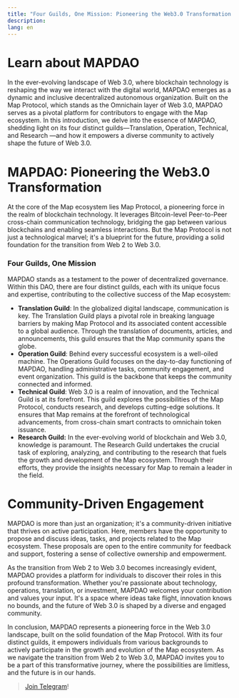 ```yaml
---
title: "Four Guilds, One Mission: Pioneering the Web3.0 Transformation with MAPDAO"
description: 
lang: en
---
```


# Learn about MAPDAO

In the ever-evolving landscape of Web 3.0, where blockchain technology is reshaping the way we interact with the digital world, MAPDAO emerges as a dynamic and inclusive decentralized autonomous organization. Built on the Map Protocol, which stands as the Omnichain layer of Web 3.0, MAPDAO serves as a pivotal platform for contributors to engage with the Map ecosystem. In this introduction, we delve into the essence of MAPDAO, shedding light on its four distinct guilds—Translation, Operation, Technical, and Research —and how it empowers a diverse community to actively shape the future of Web 3.0.

# MAPDAO: Pioneering the Web3.0 Transformation

At the core of the Map ecosystem lies Map Protocol, a pioneering force in the realm of blockchain technology. It leverages Bitcoin-level Peer-to-Peer cross-chain communication technology, bridging the gap between various blockchains and enabling seamless interactions. But the Map Protocol is not just a technological marvel; it's a blueprint for the future, providing a solid foundation for the transition from Web 2 to Web 3.0.

### Four Guilds, One Mission

MAPDAO stands as a testament to the power of decentralized governance. Within this DAO, there are four distinct guilds, each with its unique focus and expertise, contributing to the collective success of the Map ecosystem:

- **Translation Guild**: In the globalized digital landscape, communication is key. The Translation Guild plays a pivotal role in breaking language barriers by making Map Protocol and its associated content accessible to a global audience. Through the translation of documents, articles, and announcements, this guild ensures that the Map community spans the globe.
- **Operation Guild**: Behind every successful ecosystem is a well-oiled machine. The Operations Guild focuses on the day-to-day functioning of MAPDAO, handling administrative tasks, community engagement, and event organization. This guild is the backbone that keeps the community connected and informed.
- **Technical Guild**: Web 3.0 is a realm of innovation, and the Technical Guild is at its forefront. This guild explores the possibilities of the Map Protocol, conducts research, and develops cutting-edge solutions. It ensures that Map remains at the forefront of technological advancements, from cross-chain smart contracts to omnichain token issuance.
- **Research Guild:** In the ever-evolving world of blockchain and Web 3.0, knowledge is paramount. The Research Guild undertakes the crucial task of exploring, analyzing, and contributing to the research that fuels the growth and development of the Map ecosystem. Through their efforts, they provide the insights necessary for Map to remain a leader in the field.

# Community-Driven Engagement

MAPDAO is more than just an organization; it's a community-driven initiative that thrives on active participation. Here, members have the opportunity to propose and discuss ideas, tasks, and projects related to the Map ecosystem. These proposals are open to the entire community for feedback and support, fostering a sense of collective ownership and empowerment.

As the transition from Web 2 to Web 3.0 becomes increasingly evident, MAPDAO provides a platform for individuals to discover their roles in this profound transformation. Whether you're passionate about technology, operations, translation, or investment, MAPDAO welcomes your contribution and values your input. It's a space where ideas take flight, innovation knows no bounds, and the future of Web 3.0 is shaped by a diverse and engaged community.

In conclusion, MAPDAO represents a pioneering force in the Web 3.0 landscape, built on the solid foundation of the Map Protocol. With its four distinct guilds, it empowers individuals from various backgrounds to actively participate in the growth and evolution of the Map ecosystem. As we navigate the transition from Web 2 to Web 3.0, MAPDAO invites you to be a part of this transformative journey, where the possibilities are limitless, and the future is in our hands.
> [Join Telegram](https://t.me/MAPprotocol/)!

